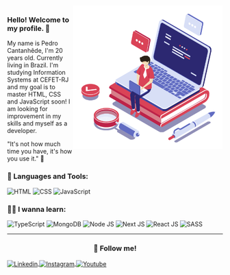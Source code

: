 <img align="right" src="img/vetor.png" width="350"/>

### Hello! Welcome to my profile. 👋

My name is Pedro Cantanhêde, I'm 20 years old. Currently living in Brazil. I'm studying Information Systems at CEFET-RJ and my goal is to master HTML, CSS and JavaScript soon! I am looking for improvement in my skills and myself as a developer.

"It's not how much time you have, it's how you use it." 💭

<h3>🚀 Languages and Tools:</h3>

<img src="https://img.shields.io/badge/HTML5-E34F26?style=flat&logo=html5&logoColor=white" alt="HTML"/>
<img src="https://img.shields.io/badge/CSS3-1572B6?style=flat&logo=css3&logoColor=white" alt="CSS"/>
<img src="https://img.shields.io/badge/JavaScript-323330?style=flat&logo=javascript&logoColor=F7DF1E" alt="JavaScript"/>

<h3>✍🏻 I wanna learn:</h3>
<img src="https://img.shields.io/badge/TypeScript-007ACC?style=flat&logo=typescript&logoColor=white" alt="TypeScript"/>
<img src="https://img.shields.io/badge/MongoDB-4EA94B?style=flat&logo=mongodb&logoColor=white" alt="MongoDB"/>
<img src="https://img.shields.io/badge/Node.js-43853D?style=flat&logo=node.js&logoColor=white" alt="Node JS"/>
<img src="https://img.shields.io/badge/next.js-000000?style=flat&logo=next.js&logoColor=white" alt="Next JS"/>
<img src="https://img.shields.io/badge/React-20232A?style=flat&logo=react&logoColor=61DAFB" alt="React JS"/>
<img src="https://img.shields.io/badge/Sass-CC6699?style=flat&logo=sass&logoColor=white" alt="SASS"/>

---

<h3 align="center">💬 Follow me!</h3>
<a href="https://www.linkedin.com/in/pedro-cantanhede/">
    <img align="center" src="https://img.shields.io/badge/LinkedIn-0077B5?style=for-the-badge&logo=linkedin&logoColor=white" alt="Linkedin"/>
</a>
<a  href="https://www.instagram.com/pedro_cantanhede/">
    <img align="center" src="https://img.shields.io/badge/Instagram-E4405F?style=for-the-badge&logo=instagram&logoColor=white" alt="Instagram"/>
</a>
<a  href="">
    <img align="center" src="https://img.shields.io/badge/YouTube-FF0000?style=for-the-badge&logo=youtube&logoColor=white" alt="Youtube"/>
</a>

<!--
**PedroCantanhede/PedroCantanhede** is a ✨ _special_ ✨ repository because its `README.md` (this file) appears on your GitHub profile.

Here are some ideas to get you started:

- 🔭 I’m currently working on ...
- 🌱 I’m currently learning ...
- 👯 I’m looking to collaborate on ...
- 🤔 I’m looking for help with ...
- 💬 Ask me about ...
- 📫 How to reach me: ...
- 😄 Pronouns: ...
- ⚡ Fun fact: ...
-->
